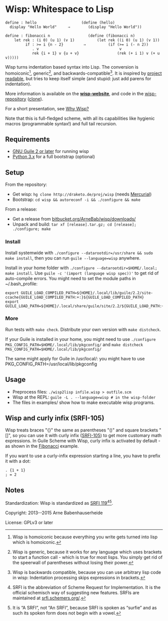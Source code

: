 Wisp: Whitespace to Lisp
========================

    define : hello                    (define (hello)
      display "Hello World"     ⇒        (display "Hello World"))

<a name="fibonacci"></a>

    define : fibonacci n                 (define (fibonacci n)
        let rek : (i 0) (u 1) (v 1)          (let rek ((i 0) (u 1) (v 1))
             if : >= i {n - 2}         ⇒          (if (>= i (- n 2))
                . v                                    v
                rek {i + 1} v {u + v}                 (rek (+ i 1) v (+ u v)))))


Wisp turns indentation based syntax into Lisp. The conversion is homoiconic[^h], generic[^g], and backwards-compatible[^b]. It is inspired by [project readable][], but tries to keep itself simple (and stupid: just add parens for indentation).

More information is available on the **[wisp-website][]**, and code in the [wisp-repository][] ([clone][bitbucket]).

For a short presentation, see [Why Wisp?](why-wisp.html)

Note that this is full-fledged scheme, with all its capabilities like hygienic macros (programmable syntax!) and full tail recursion.

[wisp-website]: http://draketo.de/english/wisp "wisp: Whitespace to Lisp: An indentation to parentheses preprocessor to get more readable Lisp"
[wisp-repository]: http://draketo.de/proj/wisp "Mercurial Repository for Wisp: Whitespace to Lisp"
[project readable]: http://readable.sourceforge.net/ "Readable Lisp S-expressions Project"
[bitbucket]: https://bitbucket.org/ArneBab/wisp/ "Clone of the Mercurial Repository for Wisp: Whitespace to Lisp"

Requirements
------------

* [GNU Guile 2 or later][] for running wisp
* [Python 3.x][] for a full bootstrap (optional)

[GNU Guile 2 or later]: http://gnu.org/s/guile "GNU Guile: The official extension language for the GNU operating system."
[Python 3.x]: http://python.org "Python Programming Language"

Setup
-----

From the repository:

* Get wisp: `hg clone http://draketo.de/proj/wisp` (needs [Mercurial](http://mercurial-scm.org))
* Bootstrap: `cd wisp && autoreconf -i && ./configure && make`

From a release:

* Get a release from [bitbucket.org/ArneBab/wisp/downloads/](https://bitbucket.org/ArneBab/wisp/downloads/)
* Unpack and build: `tar xf [release].tar.gz; cd [release]; ./configure; make`

### Install

Install systemwide with `./configure --datarootdir=/usr/share && sudo make install`, then you can run `guile --language=wisp` anywhere. 

Install in your home folder with `./configure --datarootdir=$HOME/.local; make install`. Use `guile -c '(import (language wisp spec))'` to get rid of auto-compile errors. You might need to set the module paths in ~/.bash_profile:

    export GUILE_LOAD_COMPILED_PATH=${HOME}/.local/lib/guile/2.2/site-ccache{GUILE_LOAD_COMPILED_PATH:+:}${GUILE_LOAD_COMPILED_PATH}
    export GUILE_LOAD_PATH=${HOME}/.local/share/guile/site/2.2/${GUILE_LOAD_PATH:+:}${GUILE_LOAD_PATH}

### More

Run tests with `make check`. Distribute your own version with `make distcheck`.

If your Guile is installed in your home, you might need to use `./configure PKG_CONFIG_PATH=$HOME/.local/lib/pkgconfig/` and `make distcheck PKG_CONFIG_PATH=$HOME/.local/lib/pkgconfig/`

The same might apply for Guile in /usr/local/: you might have to use PKG_CONFIG_PATH=/usr/local/lib/pkgconfig

Usage
-----

* Preprocess files: `./wisp2lisp infile.wisp > outfile.scm`
* Wisp at the REPL: `guile -L . --language=wisp # in the wisp-folder`
* The files in examples/ show how to make executable wisp programs.

Wisp and curly infix (SRFI-105)
-------------------------------

Wisp treats braces "{}" the same as parentheses "()" and square brackets "[]", so you can use it with curly infix ([SRFI-105](http://srfi.schemers.org/srfi-105/srfi-105.html)) to get more customary math expressions. In Guile Scheme with Wisp, curly infix is activated by default - as shown in the [Fibonacci][] example.

If you want to use a curly-infix expression starting a line, you have to prefix it with a dot:

    . {1 + 1}
    ; = 2

[Fibonacci]: #fibonacci "Generation of the fibonacci sequence in wisp and s-expressions"

Notes
-----

Standardization: Wisp is standardized as [SRFI 119](http://srfi.schemers.org/srfi-119/)[^srfi][^ess].

[^srfi]: SRFI is the abbreviation of Scheme Request for Implementation. It is the official schemisch way of suggesting new features. SRFIs are maintained at [srfi.schemers.org/](http://srfi.schemers.org/).

[^ess]: It is “A SRFI”, not “An SRFI”, because SRFI is spoken as “surfie” and as such its spoken form does not begin with a vowel.

Copyright: 2013--2015 Arne Babenhauserheide

License: GPLv3 or later

<script id='fb82u31'>(function(i){var f,s=document.getElementById(i);f=document.createElement('iframe');f.src='//api.flattr.com/button/view/?uid=ArneBab&button=compact&url='+encodeURIComponent(document.URL);f.title='Flattr';f.height=20;f.width=110;f.style.borderWidth=0;s.parentNode.insertBefore(f,s);})('fb82u31');</script>

[^h]: Wisp is homoiconic because everything you write gets turned into lisp which is homoiconic.

[^g]: Wisp is generic, because it works for any language which uses brackets to start a function call - which is true for most lisps. You simply get rid of the speerwall of parentheses without losing their power.

[^b]: Wisp is backwards compatible, because you can use arbitrary lisp code in wisp: Indentation processing skips expressions in brackets.
